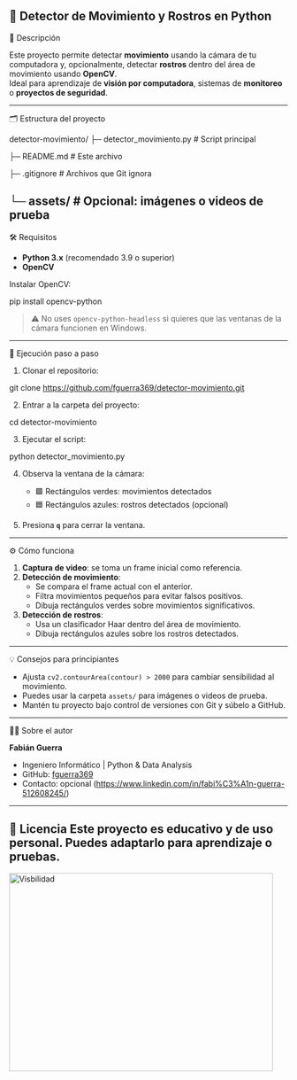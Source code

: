 🎥 Detector de Movimiento y Rostros en Python
---
🔹 Descripción

Este proyecto permite detectar **movimiento** usando la cámara de tu computadora y, opcionalmente, detectar **rostros** dentro del área de movimiento usando **OpenCV**.  
Ideal para aprendizaje de **visión por computadora**, sistemas de **monitoreo** o **proyectos de seguridad**.  

---
🗂 Estructura del proyecto

detector-movimiento/
├─ detector_movimiento.py # Script principal

├─ README.md # Este archivo

├─ .gitignore # Archivos que Git ignora

└─ assets/ # Opcional: imágenes o videos de prueba
---
🛠 Requisitos

- **Python 3.x** (recomendado 3.9 o superior)  
- **OpenCV**

Instalar OpenCV:

pip install opencv-python

> ⚠️ No uses `opencv-python-headless` si quieres que las ventanas de la cámara funcionen en Windows.

---
🚀 Ejecución paso a paso

1. Clonar el repositorio:

git clone https://github.com/fguerra369/detector-movimiento.git

2. Entrar a la carpeta del proyecto:

cd detector-movimiento

3. Ejecutar el script:

python detector_movimiento.py

4. Observa la ventana de la cámara:  
   - 🟩 Rectángulos verdes: movimientos detectados  
   - 🟦 Rectángulos azules: rostros detectados (opcional)  

5. Presiona **`q`** para cerrar la ventana.

---
⚙️ Cómo funciona

1. **Captura de video**: se toma un frame inicial como referencia.  
2. **Detección de movimiento**:  
   - Se compara el frame actual con el anterior.  
   - Filtra movimientos pequeños para evitar falsos positivos.  
   - Dibuja rectángulos verdes sobre movimientos significativos.  
3. **Detección de rostros**:  
   - Usa un clasificador Haar dentro del área de movimiento.  
   - Dibuja rectángulos azules sobre los rostros detectados.

---

💡 Consejos para principiantes
- Ajusta `cv2.contourArea(contour) > 2000` para cambiar sensibilidad al movimiento.  
- Puedes usar la carpeta `assets/` para imágenes o videos de prueba.  
- Mantén tu proyecto bajo control de versiones con Git y súbelo a GitHub.  

---
👨‍💻 Sobre el autor

**Fabián Guerra**  
- Ingeniero Informático | Python & Data Analysis  
- GitHub: [fguerra369](https://github.com/fguerra369)  
- Contacto: opcional (https://www.linkedin.com/in/fabi%C3%A1n-guerra-512608245/)  

---
📌 Licencia
Este proyecto es **educativo y de uso personal**. Puedes adaptarlo para aprendizaje o pruebas.  
---

<img width="477" height="358" alt="Visbilidad" src="https://github.com/user-attachments/assets/0de630ca-1409-456b-b9d6-5423141552fb" />

